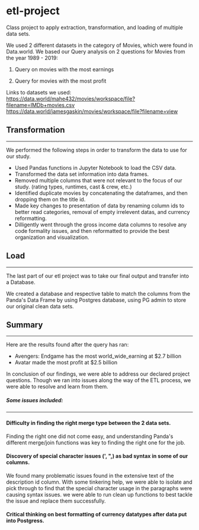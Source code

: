 # etl-project
Class project to apply extraction, transformation, and loading of multiple data sets.  


We used 2 different datasets in the category of Movies, which were found in Data.world. 
We based our Query analysis on 2 questions for Movies from the year 1989 - 2019:

1) Query on movies with the most earnings

2) Query for movies with the most profit

Links to datasets we used:
https://data.world/mahe432/movies/workspace/file?filename=IMDb+movies.csv
https://data.world/jamesgaskin/movies/workspace/file?filename=view


## Transformation
-------------------------

We performed the following steps in order to transform the data to use for our study.

* Used Pandas functions in Jupyter Notebook to load the CSV data.
* Transformed the data set information into data frames.
* Removed multiple columns that were not relevant to the focus of our study. (rating types, runtimes, cast & crew, etc.)
* Identified duplicate movies by concatenating the dataframes, and then dropping them on the title id.
* Made key changes to presentation of data by renaming column ids to better read categories, removal of empty irrelevent datas, and currency reformatting. 
* Dilligently went through the gross income data columns to resolve any code formality issues, and then reformatted to provide the best organization and visualization.


## Load
----------------
The last part of our etl project was to take our final output and transfer into a Database. 

We created a database and respective table to match the columns from the Panda's Data Frame by using Postgres database, using PG admin to store our original clean data sets.


## Summary
------------------
Here are the results found after the query has ran:

* Avengers: Endgame has the most world_wide_earning at $2.7 billion
* Avatar made the most profit at $2.5 billion

In conclusion of our findings, we were able to address our declared project questions.
Though we ran into issues along the way of the ETL process, we were able to resolve and  learn from them.


##### Some issues included:
-------------------------
#### Difficulty in finding the right merge type between the 2 data sets.
Finding the right one did not come easy, and understanding Panda's different merge/join functions was key to finding the right one for the job.

#### Discovery of special character issues (', ",) as bad syntax in some of our columns.
We found many problematic issues found in the extensive text of the description id column.  With some tinkering help, we were able to isolate and pick through to find that the special character usage in the paragraphs were causing syntax issues.  we were able to run clean up functions to best tackle the issue and replace them successfully.

#### Critical thinking on best formatting of currency datatypes after data put into Postgress.







